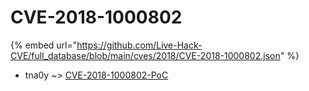 # CVE-2018-1000802
{% embed url="https://github.com/Live-Hack-CVE/full_database/blob/main/cves/2018/CVE-2018-1000802.json" %}

* tna0y ~> [CVE-2018-1000802-PoC](https://www.alice-snow.ru/2018/database/cve-2018-1000802/cve-2018-1000802-poc-tna0y)